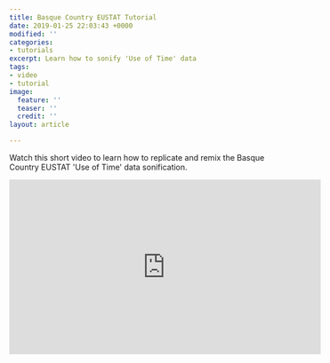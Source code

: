 ```yaml
---
title: Basque Country EUSTAT Tutorial
date: 2019-01-25 22:03:43 +0000
modified: ''
categories:
- tutorials
excerpt: Learn how to sonify 'Use of Time' data
tags:
- video
- tutorial
image:
  feature: ''
  teaser: ''
  credit: ''
layout: article

---
```

Watch this short video to learn how to replicate and remix the Basque Country EUSTAT 'Use of Time' data sonification.

<iframe width="560" height="315" src="https://youtu.be/2dQMSMRWwJI" frameborder="0" allow="encrypted-media; picture-in-picture" allowfullscreen></iframe>
